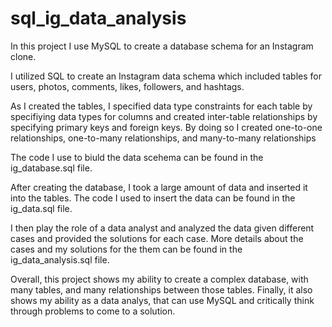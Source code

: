 # sql_ig_data_analysis

In this project I use MySQL to create a database schema for an Instagram clone.

I utilized SQL to create an Instagram data schema which included tables for users, photos, comments, likes, followers, and hashtags.

As I created the tables, I specified data type constraints for each table by specifiying data types for columns and created inter-table relationships by specifying primary keys and foreign keys. By doing so I created one-to-one relationships, one-to-many relationships, and many-to-many relationships

The code I use to biuld the data scehema can be found in the ig_database.sql file. 

After creating the database, I took a large amount of data and inserted it into the tables. The code I used to insert the data can be found in the ig_data.sql file. 

I then play the role of a data analyst and analyzed the data given different cases and provided the solutions for each case. 
More details about the cases and my solutions for the them can be found in the ig_data_analysis.sql file.  

Overall, this project shows my ability to create a complex database, with many tables, and many relationships between those tables. Finally, it also shows my ability as a data analys, that can use MySQL and critically think through problems to come to a solution.   
